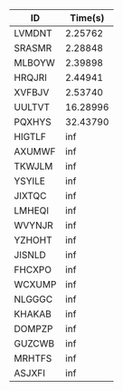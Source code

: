 |ID|Time(s)|
|-|-|
|LVMDNT|2.25762|
|SRASMR|2.28848|
|MLBOYW|2.39898|
|HRQJRI|2.44941|
|XVFBJV|2.53740|
|UULTVT|16.28996|
|PQXHYS|32.43790|
|HIGTLF|inf|
|AXUMWF|inf|
|TKWJLM|inf|
|YSYILE|inf|
|JIXTQC|inf|
|LMHEQI|inf|
|WVYNJR|inf|
|YZHOHT|inf|
|JISNLD|inf|
|FHCXPO|inf|
|WCXUMP|inf|
|NLGGGC|inf|
|KHAKAB|inf|
|DOMPZP|inf|
|GUZCWB|inf|
|MRHTFS|inf|
|ASJXFI|inf|

